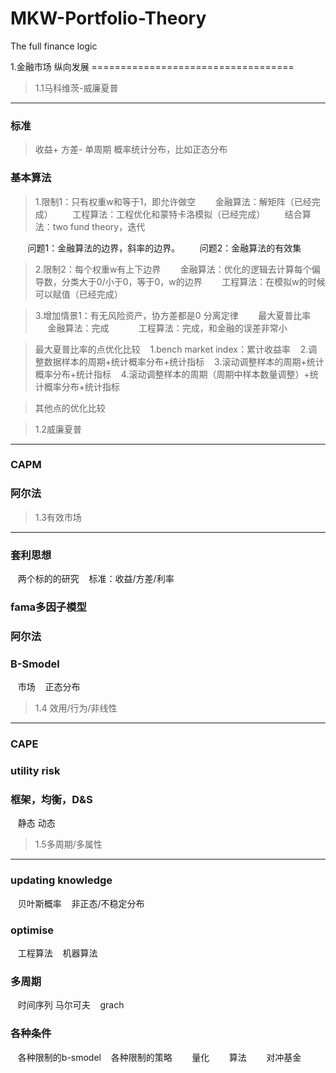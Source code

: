 # MKW-Portfolio-Theory
The full finance logic

1.金融市场 纵向发展
===================================  

> 1.1马科维茨-威廉夏普
----------------------------------- 
### 标准
> 收益+
> 方差-
> 单周期
> 概率统计分布，比如正态分布
    
### 基本算法
> 1.限制1：只有权重w和等于1，即允许做空
        金融算法：解矩阵（已经完成）
        工程算法：工程优化和蒙特卡洛模拟（已经完成）
        结合算法：two fund theory，迭代
        
        问题1：金融算法的边界，斜率的边界。
        问题2：金融算法的有效集
> 2.限制2：每个权重w有上下边界
        金融算法：优化的逻辑去计算每个偏导数，分类大于0/小于0，等于0，w的边界
        工程算法：在模拟w的时候可以赋值（已经完成）
        
        
> 3.增加情景1：有无风险资产，协方差都是0
        分离定律
        最大夏普比率
            金融算法：完成
            工程算法：完成，和金融的误差非常小
            
> 最大夏普比率的点优化比较
    1.bench market index：累计收益率
    2.调整数据样本的周期+统计概率分布+统计指标
    3.滚动调整样本的周期+统计概率分布+统计指标
    4.滚动调整样本的周期（周期中样本数量调整）+统计概率分布+统计指标
    
> 其他点的优化比较


> 1.2威廉夏普
----------------------------------- 

### CAPM

### 阿尔法

> 1.3有效市场
----------------------------------- 

### 套利思想
    两个标的的研究
    标准：收益/方差/利率 
### fama多因子模型

### 阿尔法

### B-Smodel
    市场
    正态分布
    
> 1.4 效用/行为/非线性
----------------------------------- 

### CAPE

### utility risk

### 框架，均衡，D&S
    静态
    动态
    
> 1.5多周期/多属性
----------------------------------- 

### updating knowledge
    贝叶斯概率
    非正态/不稳定分布
    
 
### optimise 
    工程算法
    机器算法
    
### 多周期
    时间序列
    马尔可夫
    grach
    
### 各种条件
    各种限制的b-smodel
    各种限制的策略
        量化
        算法
        对冲基金
